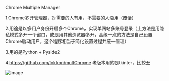 Chrome Multiple Manager

1.Chrome多开管理器，对需要的人有用，不需要的人没用（废话）

2.用途是以多用户身份开启多个Chrome，实现单网站多账号登录（土方法是用隐私模式多开一个窗口，或是用其他浏览器多开，高级一点的方法是自己设置Chrome启动用户，这个程序相当于简化设置过程并统一管理）

3.用的是Python + Pyside2

4.https://github.com/lokkon/multChrome 老版本用的是tkinter，比较丑

![image](https://raw.githubusercontent.com/lokkon/multChrome_pyside2/main/ui/main.png)
